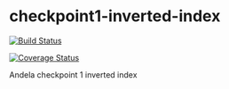 # checkpoint1-inverted-index
[![Build Status](https://travis-ci.org/andela-uenyingwa/checkpoint1-inverted-index.svg?branch=master)](https://travis-ci.org/andela-uenyingwa/checkpoint1-inverted-index)

[![Coverage Status](https://coveralls.io/repos/github/andela-uenyingwa/checkpoint1-inverted-index/badge.svg?branch=develop)](https://coveralls.io/github/andela-uenyingwa/checkpoint1-inverted-index?branch=develop)

Andela checkpoint 1 inverted index
